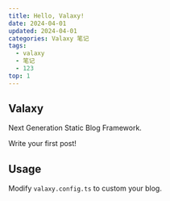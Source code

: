 ```yaml
---
title: Hello, Valaxy!
date: 2024-04-01
updated: 2024-04-01
categories: Valaxy 笔记
tags:
  - valaxy
  - 笔记
  - 123
top: 1
---
```


## Valaxy

Next Generation Static Blog Framework.

Write your first post!

## Usage

Modify `valaxy.config.ts` to custom your blog.
